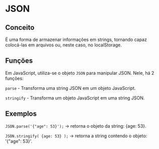 # JSON

## Conceito

É uma forma de armazenar informações em strings, tornando capaz colocá-las em arquivos ou, neste caso, no localStorage.

## Funções

Em JavaScript, utiliza-se o objeto `JSON` para manipular JSON. Nele, há 2 funções:

`parse` - Transforma uma string JSON em um objeto JavaScript.

`stringify` - Transforma um objeto JavaScript em uma string JSON.

## Exemplos

`JSON.parse('{"age": 53}');` -> retorna o objeto da string: {age: 53}.

`JSON.stringify( {age: 53} );` -> retorna a string contendo o objeto: '{"age": 53}'.
